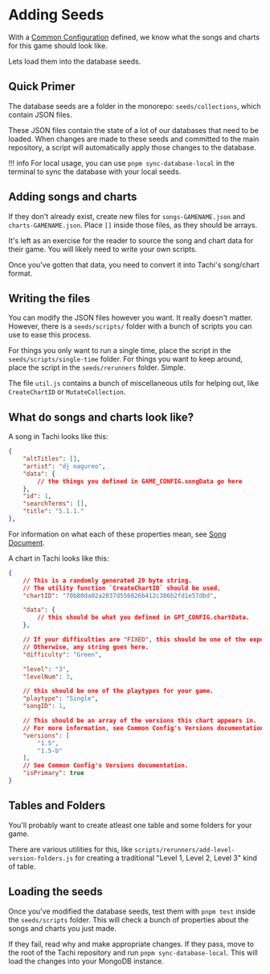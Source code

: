 # Adding Seeds

With a [Common Configuration](./common-config/index.md) defined, we know what the songs and charts for this game should look like.

Lets load them into the database seeds.

## Quick Primer

The database seeds are a folder in the monorepo: `seeds/collections`, which contain JSON files.

These JSON files contain the state of a lot of our databases that need to be loaded. When changes are made to these seeds and committed to the main repository, a script will automatically apply those changes to the database.

!!! info
	For local usage, you can use `pnpm sync-database-local` in the terminal to sync
	the database with your local seeds.

## Adding songs and charts

If they don't already exist, create new files for `songs-GAMENAME.json` and `charts-GAMENAME.json`. Place `[]` inside those files, as they should be arrays.

It's left as an exercise for the reader to source the song and chart data for their game. You will likely need to write your own scripts.

Once you've gotten that data, you need to convert it into Tachi's song/chart format.

## Writing the files

You can modify the JSON files however you want. It really doesn't matter. However, there is a `seeds/scripts/` folder with a bunch of scripts you can use
to ease this process.

For things you only want to run a single time, place the script in the `seeds/scripts/single-time` folder.
For things you want to keep around, place the script in the `seeds/rerunners` folder. Simple.

The file `util.js` contains a bunch of miscellaneous utils for helping out, like `CreateChartID` or `MutateCollection`.

## What do songs and charts look like?

A song in Tachi looks like this:

```json
{
	"altTitles": [],
	"artist": "dj nagureo",
	"data": {
		// the things you defined in GAME_CONFIG.songData go here
	},
	"id": 1,
	"searchTerms": [],
	"title": "5.1.1."
},
```

For information on what each of these properties mean, see [Song Document](../schemas/song.md).

A chart in Tachi looks like this:

```json
{
	// This is a randomly generated 20 byte string.
	// The utility function `CreateChartID` should be used.
	"chartID": "70b80da02a2037d556026b412c386b2fd1e57dbd",

	"data": {
		// this should be what you defined in GPT_CONFIG.chartData.
	},

	// If your difficulties are "FIXED", this should be one of the expected difficulties.
	// Otherwise, any string goes here.
	"difficulty": "Green",

	"level": "3",
	"levelNum": 3,

	// this should be one of the playtypes for your game.
	"playtype": "Single",
	"songID": 1,

	// This should be an array of the versions this chart appears in.
	// For more information, see Common Config's Versions documentation.
	"versions": [
		"1.5",
		"1.5-b"
	],
	// See Common Config's Versions documentation.
	"isPrimary": true
}
```

## Tables and Folders

You'll probably want to create atleast one table and some folders for your game.

There are various utilities for this, like `scripts/rerunners/add-level-version-folders.js` for creating a traditional "Level 1, Level 2, Level 3" kind of table.

## Loading the seeds

Once you've modified the database seeds, test them with `pnpm test` inside the `seeds/scripts` folder. This will check a bunch of properties about the songs and charts you just made.

If they fail, read why and make appropriate changes. If they pass, move to the root of the Tachi repository and run `pnpm sync-database-local`. This will load the changes into your MongoDB instance.